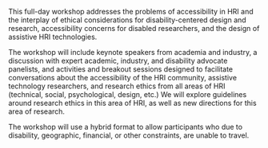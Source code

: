 <a class="anchor" id="intro"></a>

This full-day workshop addresses the problems of accessibility in HRI and the interplay of ethical considerations for disability-centered design and research, accessibility concerns for disabled researchers, and the design of assistive HRI technologies.  

The workshop will include keynote speakers from academia and industry, a discussion with expert academic, industry, and disability advocate panelists, and activities and breakout sessions designed to facilitate conversations about the accessibility of the HRI community, assistive technology researchers, and research ethics from all areas of HRI (technical, social, psychological, design, etc.)  We will explore guidelines around research ethics in this area of HRI, as well as new directions for this area of research.

The workshop will use a hybrid format to allow participants who due to disability, geographic, financial, or other constraints, are unable to travel.